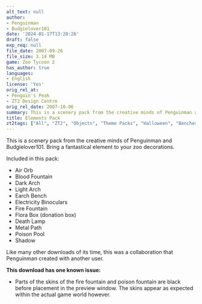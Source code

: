 ```yaml
---
alt_text: null
author:
- Penguinman
- Budgielover101
date: '2024-01-17T13:28:26'
draft: false
exp_req: null
file_date: 2007-09-26
file_size: 3.14 MB
game: Zoo Tycoon 2
has_author: true
languages:
- English
license: 'Yes'
orig_rel_at:
- Penguin's Peak
- ZT2 Design Centre
orig_rel_date: 2007-10-06
summary: This is a scenery pack from the creative minds of Penguinman and Budgielover101.
title: Elements Pack
zt2tags: ["All", "ZT2", "Objects", "Theme Packs", "Halloween", "Benches", "Paths", "Signs", "Trashcans", "Fountains", "Donation Boxes", "Lamps", "Arches", "Scenery", "Holidays"]
---
```

This is a scenery pack from the creative minds of Penguinman and Budgielover101. Bring a fantastical element to your zoo decorations.

Included in this pack:
- Air Orb
- Blood Fountain
- Dark Arch
- Light Arch
- Earch Bench
- Electricity Binoculars
- Fire Fountain
- Flora Box (donation box)
- Death Lamp
- Metal Path
- Poison Pool
- Shadow

Like many other downloads of its time, this was a collaboration that Penguinman created with another user.

**This download has one known issue:**
- Parts of the skins of the fire fountain and poison fountain are black before placement in the preview window. The skins appear as expected within the actual game world however.